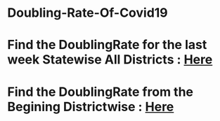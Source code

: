 # Doubling-Rate-Of-Covid19
# Find the DoublingRate for the last week Statewise All Districts  : [Here](https://covid19-doublingrate.herokuapp.com/statedrate)
# Find the DoublingRate from the Begining Districtwise : [Here](https://covid19-doublingrate.herokuapp.com/)
